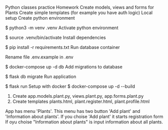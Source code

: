 Python classes practice
Homework
Create models, views and forms for Plants
Create simple templates (for example you have auth logic)
Local setup
Create python environment

$ python3 -m venv .venv
Activate python environment

$ source .venv/bin/activate
Install dependencies

$ pip install -r requirements.txt
Run database container

Rename file .env.example in .env

$ docker-compose up -d db
Add migrations to database

$ flask db migrate
Run application

$ flask run
Setup with docker
$ docker-compose up -d --build

1. Create app.models.plant.py, views.plant.py, app.forms.plant.py
2. Create templates plants.html, plant.register.html, plant.profile.html

App has menu 'Plants'. This menu has two button 'Add plant' and 'Information about plants'.
If you choise 'Add plant' it starts registration form
If oyu choise "Information about plants" is input information about all plants.